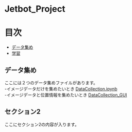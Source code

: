 # Jetbot_Project

# 目次
- [データ集め](#データ集め)
- [学習](#セクション2)

## データ集め
ここには２つのデータ集めファイルがあります。  
-イメージデータだけを集めたいとき
[DataCollection.ipynb](https://github.com/Arata-Stu/Jetbot_Project/blob/main/DataCollection.ipynb)  
-イメージデータと位置情報を集めたいとき
[DataCollection_GUI](https://github.com/Arata-Stu/Jetbot_Project/blob/main/DataCollection_GUI.ipynb)

## セクション2
ここにセクション2の内容が入ります。

